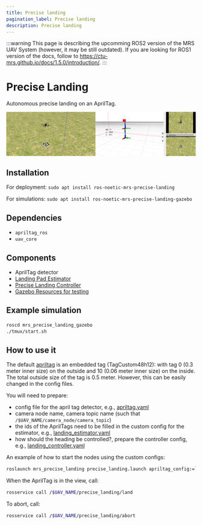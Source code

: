 ```yaml
---
title: Precise landing
pagination_label: Precise landing
description: Precise landing
---
```


:::warning
This page is describing the upcomming ROS2 version of the MRS UAV System (however, it may be still outdated). If you are looking for ROS1 version of the docs, follow to https://ctu-mrs.github.io/docs/1.5.0/introduction/.
:::

# Precise Landing

Autonomous precise landing on an AprilTag.

![](./fig/precise_landing.jpg)

## Installation

For deployment:
`sudo apt install ros-noetic-mrs-precise-landing`

For simulations:
`sudo apt install ros-noetic-mrs-precise-landing-gazebo`

## Dependencies

* `apriltag_ros`
* `uav_core`

## Components

* AprilTag detector
* [Landing Pad Estimator](./ros_packages/mrs_landing_pad_estimation)
* [Precise Landing Controller](./ros_packages/mrs_precise_landing)
* [Gazebo Resources for testing](./ros_packages/mrs_precise_landing_gazebo)

## Example simulation

```bash
roscd mrs_precise_landing_gazebo
./tmux/start.sh
```

## How to use it

The default [apriltag](./ros_packages/mrs_precise_landing_gazebo/models/Apriltag_recursive1/materials/textures/atag_rec1.png) is an embedded tag (TagCustom48h12): with tag 0 (0.3 meter inner size) on the outside and 10 (0.06 meter inner size) on the inside.
The total outside size of the tag is 0.5 meter.
However, this can be easily changed in the config files.

You will need to prepare:

* config file for the april tag detector, e.g., [apriltag.yaml](./ros_packages/mrs_precise_landing_gazebo/tmux/config/apriltag.yaml)
* camera node name, camera topic name (such that `/$UAV_NAME/camera_node/camera_topic`)
* the ids of the AprilTags need to be filled in the custom config for the estimator, e.g., [landing_estimator.yaml](./ros_packages/mrs_precise_landing_gazebo/tmux/config/landing_estimator.yaml)
* how should the heading be controlled?, prepare the controller config, e.g., [landing_controller.yaml](./ros_packages/mrs_precise_landing_gazebo/tmux/config/landing_controller.yaml)

An example of how to start the nodes using the custom configs:
```bash
roslaunch mrs_precise_landing precise_landing.launch apriltag_config:=`rospack find mrs_landing_pad_estimation`/config/apriltag_recursive.yaml camera_node:=bluefox_optflow image_topic:=image_raw estimator_config:=<landing_estimator> controller_config:=<landing_controller>
```

When the AprilTag is in the view, call:
```bash
rosservice call /$UAV_NAME/precise_landing/land
```

To abort, call:
```bash
rosservice call /$UAV_NAME/precise_landing/abort
```
